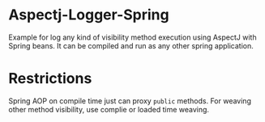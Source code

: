 # Aspectj-Logger-Spring
Example for log any kind of visibility method execution using AspectJ with Spring beans.
It can be compiled and run as any other spring application.

# Restrictions
Spring AOP on compile time just can proxy ``public`` methods.
For weaving other method visibility, use complie or loaded time weaving.